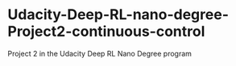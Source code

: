 # Udacity-Deep-RL-nano-degree-Project2-continuous-control
Project 2 in the Udacity Deep RL Nano Degree program
